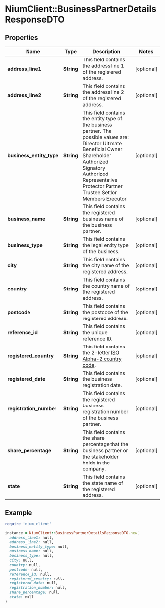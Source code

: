 # NiumClient::BusinessPartnerDetailsResponseDTO

## Properties

| Name | Type | Description | Notes |
| ---- | ---- | ----------- | ----- |
| **address_line1** | **String** | This field contains the address line 1 of the registered address. | [optional] |
| **address_line2** | **String** | This field contains the address line 2 of the registered address. | [optional] |
| **business_entity_type** | **String** | This field contains the entity type of the business partner. The possible values are: Director Ultimate Beneficial Owner Shareholder Authorized Signatory Authorized Representative Protector Partner Trustee Settlor Members Executor | [optional] |
| **business_name** | **String** | This field contains the registered business name of the business partner. | [optional] |
| **business_type** | **String** | This field contains the legal entity type of the business. | [optional] |
| **city** | **String** | This field contains the city name of the registered address. | [optional] |
| **country** | **String** | This field contains the country name of the registered address. | [optional] |
| **postcode** | **String** | This field contains the postcode of the registered address. | [optional] |
| **reference_id** | **String** | This field contains the unique reference ID. | [optional] |
| **registered_country** | **String** | This field contains the 2-letter [ISO Alpha-2 country code](doc:currency-and-country-codes). | [optional] |
| **registered_date** | **String** | This field contains the business registration date. | [optional] |
| **registration_number** | **String** | This field contains the registered business registration number of the business partner. | [optional] |
| **share_percentage** | **String** | This field contains the share percentage that the business partner or the stakeholder holds in the company. | [optional] |
| **state** | **String** | This field contains the state name of the registered address. | [optional] |

## Example

```ruby
require 'nium_client'

instance = NiumClient::BusinessPartnerDetailsResponseDTO.new(
  address_line1: null,
  address_line2: null,
  business_entity_type: null,
  business_name: null,
  business_type: null,
  city: null,
  country: null,
  postcode: null,
  reference_id: null,
  registered_country: null,
  registered_date: null,
  registration_number: null,
  share_percentage: null,
  state: null
)
```

